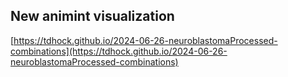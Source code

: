 ## New animint visualization
[https://tdhock.github.io/2024-06-26-neuroblastomaProcessed-combinations](https://tdhock.github.io/2024-06-26-neuroblastomaProcessed-combinations)


